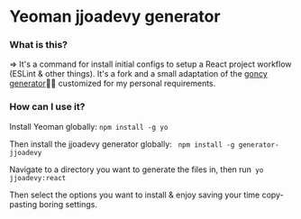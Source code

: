 # Yeoman jjoadevy generator

### What is this?

=> It's a command for install initial configs to setup a React project workflow (ESLint & other things). It's a fork and a small adaptation of the [goncy generator](https://github.com/goncy/generator)🙏🏼 customized for my personal requirements.

### How can I use it?

Install Yeoman globally: `npm install -g yo`

Then install the jjoadevy generator globally: ` npm install -g generator-jjoadevy`

Navigate to a directory you want to generate the files in, then run` yo jjoadevy:react`

Then select the options you want to install & enjoy saving your time copy-pasting boring settings.
